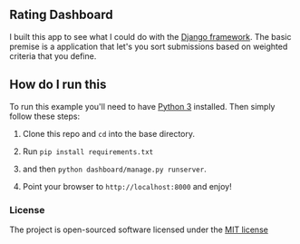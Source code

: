 ## Rating Dashboard

I built this app to see what I could do with the [Django framework](http://www.djangoproject.com). The basic premise is a application that let's you sort submissions based on weighted criteria that you define.

## How do I run this

To run this example you'll need to have [Python 3](http://www.python.org) installed. Then simply follow these steps:

1. Clone this repo and `cd` into the base directory.

2. Run `pip install requirements.txt`

3. and then `python dashboard/manage.py runserver`.

4. Point your browser to `http://localhost:8000` and enjoy!

### License

The project is open-sourced software licensed under the [MIT license](http://opensource.org/licenses/MIT)
